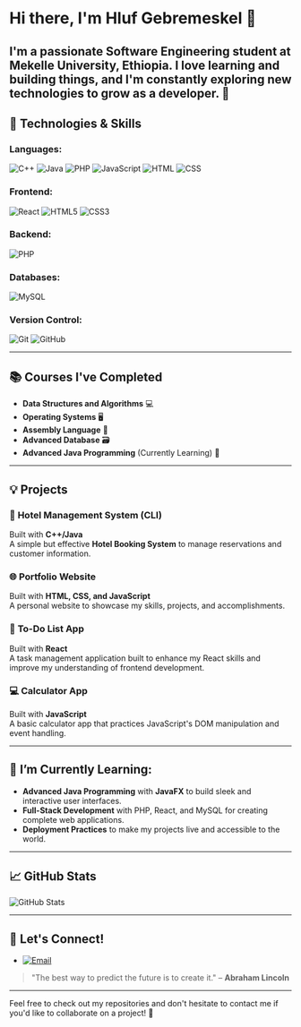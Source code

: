 # Hi there, I'm **Hluf Gebremeskel** 👋

I'm a passionate **Software Engineering student** at **Mekelle University**, Ethiopia. I love learning and building things, and I'm constantly exploring new technologies to grow as a developer. 🌱
---
## 🚀 **Technologies & Skills**

### **Languages:**
![C++](https://img.shields.io/badge/-C++-00599C?style=flat-square&logo=c%2B%2B)
![Java](https://img.shields.io/badge/-Java-E34F26?style=flat-square&logo=java)
![PHP](https://img.shields.io/badge/-PHP-777BB4?style=flat-square&logo=php)
![JavaScript](https://img.shields.io/badge/-JavaScript-F7DF1E?style=flat-square&logo=javascript)
![HTML](https://img.shields.io/badge/-HTML-E34F26?style=flat-square&logo=html5)
![CSS](https://img.shields.io/badge/-CSS-1572B6?style=flat-square&logo=css3)

### **Frontend:**
![React](https://img.shields.io/badge/-React-61DAFB?style=flat-square&logo=react)
![HTML5](https://img.shields.io/badge/-HTML5-E34F26?style=flat-square&logo=html5)
![CSS3](https://img.shields.io/badge/-CSS3-1572B6?style=flat-square&logo=css3)

### **Backend:**
![PHP](https://img.shields.io/badge/-PHP-777BB4?style=flat-square&logo=php)

### **Databases:**
![MySQL](https://img.shields.io/badge/-MySQL-4479A1?style=flat-square&logo=mysql)

### **Version Control:**
![Git](https://img.shields.io/badge/-Git-F05032?style=flat-square&logo=git)
![GitHub](https://img.shields.io/badge/-GitHub-181717?style=flat-square&logo=github)

---

## 📚 **Courses I've Completed**

- **Data Structures and Algorithms** 💻
- **Operating Systems** 🖥️
- **Assembly Language** 🔧
- **Advanced Database** 🗃️
- **Advanced Java Programming** (Currently Learning) 🚀

---

## 💡 **Projects**

### 🏨 **Hotel Management System (CLI)** 
Built with **C++/Java**  
A simple but effective **Hotel Booking System** to manage reservations and customer information.

### 🌐 **Portfolio Website**
Built with **HTML, CSS, and JavaScript**  
A personal website to showcase my skills, projects, and accomplishments.

### 📝 **To-Do List App** 
Built with **React**  
A task management application built to enhance my React skills and improve my understanding of frontend development.

### 💻 **Calculator App**
Built with **JavaScript**  
A basic calculator app that practices JavaScript's DOM manipulation and event handling.

---

## 🌱 **I’m Currently Learning:**

- **Advanced Java Programming** with **JavaFX** to build sleek and interactive user interfaces.  
- **Full-Stack Development** with PHP, React, and MySQL for creating complete web applications.
- **Deployment Practices** to make my projects live and accessible to the world.

---

## 📈 **GitHub Stats**

![GitHub Stats](https://github-readme-stats.vercel.app/api?username=HlufGebremeskel&show_icons=true&hide_title=true&count_private=true&hide=prs&theme=dark)

---

## 🤝 **Let's Connect!**

- [![Email](https://img.shields.io/badge/Email-%23D14836.svg?style=flat-square&logo=gmail&logoColor=white)](mailto:hlufenticho@gmail.com)

> "The best way to predict the future is to create it." – **Abraham Lincoln**

---

Feel free to check out my repositories and don't hesitate to contact me if you'd like to collaborate on a project! 🚀
